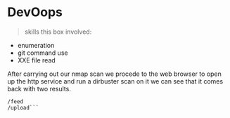# DevOops

>skills this box involved:
- enumeration  
- git command use
- XXE file read

After carrying out our nmap scan we procede to the web browser to open up the http service and run a dirbuster scan on it
we can see that it comes back with two results.
```
/feed
/upload```

